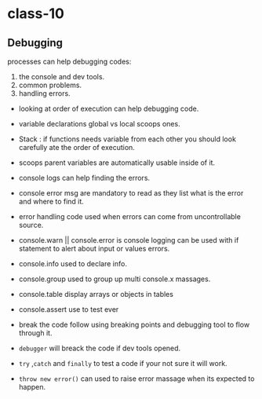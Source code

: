# class-10

## Debugging

processes can help debugging codes:

1. the console and dev tools.
2. common problems.
3. handling errors.

* looking at order of execution can help debugging code.
* variable declarations global vs local scoops ones.
* Stack : if functions needs variable from each other you should look carefully ate the order of execution.

* scoops parent variables are automatically usable inside of it.

* console logs can help finding the errors.

* console error msg are mandatory to read as they list what is the error and where to find it.

* error handling code used when errors can come from uncontrollable source.

* console.warn || console.error is console logging can be used with if statement to alert about input or values errors.

* console.info used to declare info.

* console.group used to group up multi console.x massages.

* console.table display arrays or objects in tables
* console.assert use to test ever

* break the code follow using breaking points and debugging tool to flow through it.

* `debugger` will breack the code if dev tools opened.

* `try` ,`catch` and `finally` to test a code if your not sure it will work.

* `throw new error()` can used to raise error massage when its expected to happen.

